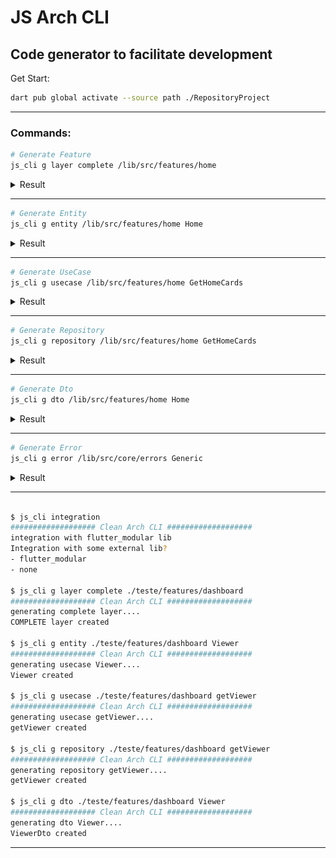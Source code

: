 # JS Arch CLI

## Code generator to facilitate development

Get Start:
```bash
dart pub global activate --source path ./RepositoryProject
```

--- 

### Commands:

```bash
# Generate Feature
js_cli g layer complete /lib/src/features/home
```
<details>
<summary>Result</summary>

![](./screenshots/layer.png)
</details>

--- 

```bash
# Generate Entity
js_cli g entity /lib/src/features/home Home
```
<details>
<summary>Result</summary>

```dart
// home.entitiy.dart 
class HomeEntity {

  HomeEntity();

}
```
![](./screenshots/entity.png)
</details>

--- 

```bash
# Generate UseCase
js_cli g usecase /lib/src/features/home GetHomeCards
```
<details>
<summary>Result</summary>

```dart
//get_home_cards.usecase.dart
abstract class GetHomeCardsUsecase {
  Future<void> call();
}
```
```dart
//get_home_cards_imp.usecase.dart
import 'get_home_cards_usecase.dart';

class GetHomeCardsImpUsecase implements GetHomeCardsUsecase {
  @override
  Future<void> call() {
    // TODO: implement call
    throw UnimplementedError();
  }
  
}
  
```
![](./screenshots/usecase.png)
</details>

--- 

```bash
# Generate Repository
js_cli g repository /lib/src/features/home GetHomeCards
```
<details>
<summary>Result</summary>

```dart
// domain/repositories/get_home_cards.repository.dart
abstract class GetHomeCardsRepository {
  Future<void> call();
}
```
```dart
// data/repositories/get_home_cards_imp.repository.dart
import '../../domain/repositories/get_home_cards_repository.dart';

class GetHomeCardsImpRepository implements GetHomeCardsRepository {
  @override
  Future<void> call() {
    // TODO: implement call
    throw UnimplementedError();
  }
}
```
![](./screenshots/repository.png)
</details>

--- 

```bash
# Generate Dto
js_cli g dto /lib/src/features/home Home
```
<details>
<summary>Result</summary>

```dart
// home_dto.dart
import '../../domain/models/entities/home_entity.dart';

class HomeDto extends HomeEntity {

  HomeDto() : super();

}
```
![](./screenshots/dto.png)
</details>

--- 

```bash
# Generate Error
js_cli g error /lib/src/core/errors Generic  
```
<details>
<summary>Result</summary>

```dart
// generic.error.dart
class GenericError implements Exception {
  final String _message;
  final Exception innerException;

  GenericError(String message, this.innerException) : _message = message;

  String get message => _message;
}
```
![](./screenshots/error.png)
</details>

---

```bash

$ js_cli integration
################### Clean Arch CLI ###################
integration with flutter_modular lib
Integration with some external lib?
- flutter_modular
- none

$ js_cli g layer complete ./teste/features/dashboard
################### Clean Arch CLI ###################
generating complete layer....
COMPLETE layer created

$ js_cli g entity ./teste/features/dashboard Viewer
################### Clean Arch CLI ###################
generating usecase Viewer....
Viewer created

$ js_cli g usecase ./teste/features/dashboard getViewer
################### Clean Arch CLI ###################
generating usecase getViewer....
getViewer created

$ js_cli g repository ./teste/features/dashboard getViewer
################### Clean Arch CLI ###################
generating repository getViewer....
getViewer created

$ js_cli g dto ./teste/features/dashboard Viewer
################### Clean Arch CLI ###################
generating dto Viewer....
ViewerDto created

```
---
